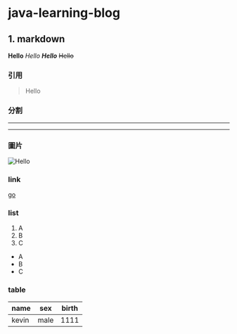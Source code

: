 # java-learning-blog

## 1. markdown
**Hello**
*Hello*
***Hello***
~~Hello~~

### 引用
> Hello

### 分割
---
***

### 圖片
![Hello](https://www.9900news.com/images/vimg/2104/202107130500070.webp)

### link
[go](https://github.com/Shuaigle)

### list
1. A
2. B
3. C
- A
- B
- C

### table
name|sex|birth
--|--|--|
kevin|male|1111